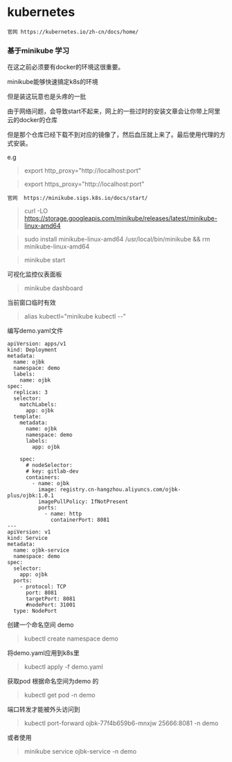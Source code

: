 # kubernetes 

    官网 https://kubernetes.io/zh-cn/docs/home/


### 基于minikube 学习

在这之前必须要有docker的环境这很重要。

minikube能够快速搞定k8s的环境

但是装这玩意也是头疼的一批

由于网络问题，会导致start不起来，网上的一些过时的安装文章会让你带上阿里云的docker的仓库

但是那个仓库已经下载不到对应的镜像了，然后血压就上来了。最后使用代理的方式安装。

e.g
>export http_proxy="http://localhost:port"

>export https_proxy="http://localhost:port"

    
    官网  https://minikube.sigs.k8s.io/docs/start/


>curl -LO https://storage.googleapis.com/minikube/releases/latest/minikube-linux-amd64

>sudo install minikube-linux-amd64 /usr/local/bin/minikube && rm minikube-linux-amd64

>minikube start

可视化监控仪表面板

> minikube dashboard

当前窗口临时有效

>alias kubectl="minikube kubectl --"

编写demo.yaml文件
```
apiVersion: apps/v1
kind: Deployment
metadata:
  name: ojbk
  namespace: demo
  labels:
    name: ojbk
spec:
  replicas: 3
  selector:
    matchLabels:
      app: ojbk
  template:
    metadata:
      name: ojbk
      namespace: demo
      labels:
        app: ojbk

    spec:
      # nodeSelector:
      # key: gitlab-dev
      containers:
        - name: ojbk
          image: registry.cn-hangzhou.aliyuncs.com/ojbk-plus/ojbk:1.0.1
          imagePullPolicy: IfNotPresent
          ports:
            - name: http
              containerPort: 8081
---
apiVersion: v1
kind: Service
metadata:
  name: ojbk-service
  namespace: demo
spec:
  selector:
    app: ojbk
  ports:
    - protocol: TCP
      port: 8081
      targetPort: 8081
      #nodePort: 31001
  type: NodePort

```

创建一个命名空间 demo

>kubectl create namespace demo

将demo.yaml应用到k8s里

>kubectl apply -f demo.yaml


获取pod  根据命名空间为demo 的

> kubectl get pod -n demo
 
端口转发才能被外头访问到
> kubectl port-forward ojbk-77f4b659b6-mnxjw  25666:8081 -n demo

或者使用
>minikube service ojbk-service -n demo